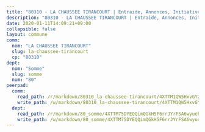 ```yaml
---
title: "80310 - LA CHAUSSEE TIRANCOURT | Entraide, Annonces, Initiatives"
description: "80310 - LA CHAUSSEE TIRANCOURT | Entraide, Annonces, Initiatives"
date: 2020-01-11T14:09:21+09:00
collapsible: false
layout: commune
comm:
  nom: "LA CHAUSSEE TIRANCOURT"
  slug: la-chaussee-tirancourt
  cp: "80310"
dept:
  nom: "Somme"
  slug: somme
  num: "80"
peerpad:
  comm:
    read_path: /r/markdown/80310_la-chaussee-tirancourt/4XTTM1QW5HxvGY2EtNcEMQDjXRg6XTSaL6rZE9gQJoZS5yuq4
    write_path: /w/markdown/80310_la-chaussee-tirancourt/4XTTM1QW5HxvGY2EtNcEMQDjXRg6XTSaL6rZE9gQJoZS5yuq4-K3TgU5gYMTQAvr6t8TL3S7jRuZLeytQ8bgwoS6BS8q8vsidFwGQ1CprKVXh9UvuyxHZoxAHF8N5HeDy3pLTmdXCxS9BQZvxYMkTuKm7hfsYFVA7E6u9PKFqu58WNDRi9Y7hHzGX4
  dept:
    read_path: /r/markdown/80_somme/4XTTM75DYEQQimQGkH5F6rrJYrFSA6wyuekdgioEx7v45YjSw
    write_path: /w/markdown/80_somme/4XTTM75DYEQQimQGkH5F6rrJYrFSA6wyuekdgioEx7v45YjSw-K3TgTuB1DbUNHuFo9Fhh6JTUriPx8E5izGkmw9RSNTjUtMFPoZhqqp87szE8th3EytWSHGdhUuQUPjam8aJZh1SdH8pL3ibgUbMdNhU17kjAmSa49LMB2GjXvVwDVurE8mgce3XM
---
```


